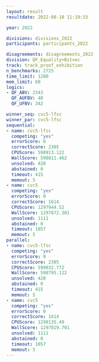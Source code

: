```yaml
---
layout: result
resultdate: 2022-08-10 11:19:33

year: 2022

divisions: divisions_2022
participants: participants_2022

disagreements: disagreements_2022
division: QF_Equality+Bitvec
track: track_proof_exhibition
n_benchmarks: 2725
time_limit: 1200
mem_limit: 60
logics:
- QF_ABV: 2343
  QF_AUFBV: 40
  QF_UFBV: 342

winner_seq: cvc5-lfsc
winner_par: cvc5-lfsc
sequential:
- name: cvc5-lfsc
  competing: "yes"
  errorScore: 0
  correctScore: 2305
  CPUScore: 598913.122
  WallScore: 598811.462
  unsolved: 420
  abstained: 0
  timeout: 415
  memout: 5
- name: cvc5
  competing: "yes"
  errorScore: 0
  correctScore: 1614
  CPUScore: 1297944.52
  WallScore: 1297872.301
  unsolved: 1111
  abstained: 0
  timeout: 1057
  memout: 5
parallel:
- name: cvc5-lfsc
  competing: "yes"
  errorScore: 0
  correctScore: 2305
  CPUScore: 599032.772
  WallScore: 598795.122
  unsolved: 420
  abstained: 0
  timeout: 415
  memout: 5
- name: cvc5
  competing: "yes"
  errorScore: 0
  correctScore: 1614
  CPUScore: 1298135.49
  WallScore: 1297819.701
  unsolved: 1111
  abstained: 0
  timeout: 1057
  memout: 5
---
```

